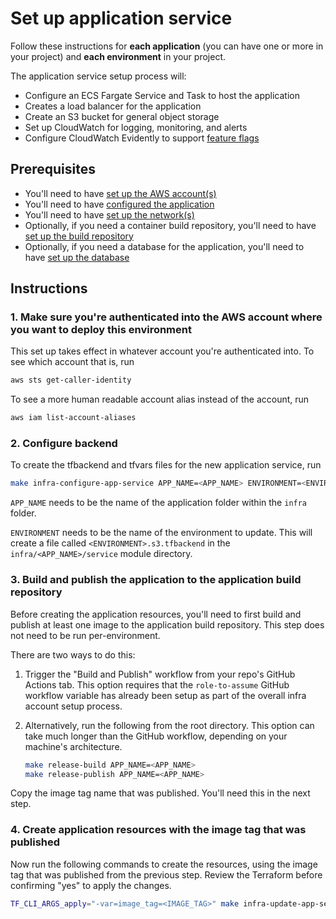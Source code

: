 # Set up application service

Follow these instructions for **each application** (you can have one or more in your project) and **each environment** in your project.

The application service setup process will:

* Configure an ECS Fargate Service and Task to host the application
* Creates a load balancer for the application
* Create an S3 bucket for general object storage
* Set up CloudWatch for logging, monitoring, and alerts
* Configure CloudWatch Evidently to support [feature flags](/docs/feature-flags.md)

## Prerequisites

* You'll need to have [set up the AWS account(s)](./set-up-aws-accounts.md)
* You'll need to have [configured the application](/infra/app/app-config/main.tf)
* You'll need to have [set up the network(s)](./set-up-networks.md)
* Optionally, if you need a container build repository, you'll need to have [set up the build repository](./set-up-app-build-repository.md)
* Optionally, if you need a database for the application, you'll need to have [set up the database](./set-up-app-database.md)

## Instructions

### 1. Make sure you're authenticated into the AWS account where you want to deploy this environment

This set up takes effect in whatever account you're authenticated into. To see which account that is, run

```bash
aws sts get-caller-identity
```

To see a more human readable account alias instead of the account, run

```bash
aws iam list-account-aliases
```

### 2. Configure backend

To create the tfbackend and tfvars files for the new application service, run

```bash
make infra-configure-app-service APP_NAME=<APP_NAME> ENVIRONMENT=<ENVIRONMENT>
```

`APP_NAME` needs to be the name of the application folder within the `infra` folder.

`ENVIRONMENT` needs to be the name of the environment to update. This will create a file called `<ENVIRONMENT>.s3.tfbackend` in the `infra/<APP_NAME>/service` module directory.

### 3. Build and publish the application to the application build repository

Before creating the application resources, you'll need to first build and publish at least one image to the application build repository. This step does not need to be run per-environment.

There are two ways to do this:

1. Trigger the "Build and Publish" workflow from your repo's GitHub Actions tab. This option requires that the `role-to-assume` GitHub workflow variable has already been setup as part of the overall infra account setup process.
1. Alternatively, run the following from the root directory. This option can take much longer than the GitHub workflow, depending on your machine's architecture.

    ```bash
    make release-build APP_NAME=<APP_NAME>
    make release-publish APP_NAME=<APP_NAME>
    ```

Copy the image tag name that was published. You'll need this in the next step.

### 4. Create application resources with the image tag that was published

Now run the following commands to create the resources, using the image tag that was published from the previous step. Review the Terraform before confirming "yes" to apply the changes.

```bash
TF_CLI_ARGS_apply="-var=image_tag=<IMAGE_TAG>" make infra-update-app-service APP_NAME=<APP_NAME> ENVIRONMENT=<ENVIRONMENT>
```